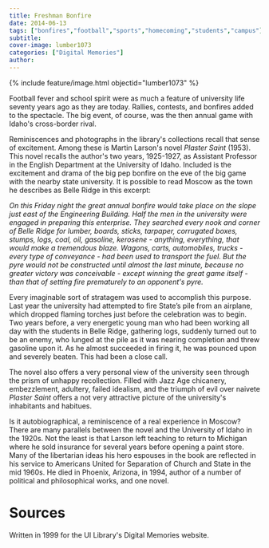 ```yaml
---
title: Freshman Bonfire
date: 2014-06-13
tags: ["bonfires","football","sports","homecoming","students","campus"]
subtitle: 
cover-image: lumber1073
categories: ["Digital Memories"]
author: 
---
```


{% include feature/image.html objectid="lumber1073" %}

Football fever and school spirit were as much a feature of university life seventy years ago as they are today. Rallies, contests, and bonfires added to the spectacle. The big event, of course, was the then annual game with Idaho's cross-border rival.

Reminiscences and photographs in the library's collections recall that sense of excitement. Among these is Martin Larson's novel *Plaster Saint* (1953). This novel recalls the author's two years, 1925-1927, as Assistant Professor in the English Department at the University of Idaho. Included is the excitement and drama of the big pep bonfire on the eve of the big game with the nearby state university. It is possible to read Moscow as the town he describes as Belle Ridge in this excerpt:

*On this Friday night the great annual bonfire would take place on the slope just east of the Engineering Building. Half the men in the university were engaged in preparing this enterprise. They searched every nook and corner of Belle Ridge for lumber, boards, sticks, tarpaper, corrugated boxes, stumps, logs, coal, oil, gasoline, kerosene - anything, everything, that would make a tremendous blaze. Wagons, carts, automobiles, trucks - every type of conveyance - had been used to transport the fuel. But the pyre would not be constructed until almost the last minute, because no greater victory was conceivable - except winning the great game itself - than that of setting fire prematurely to an opponent's pyre.*

Every imaginable sort of stratagem was used to accomplish this purpose. Last year the university had attempted to fire State&rsquo;s pile from an airplane, which dropped flaming torches just before the celebration was to begin. Two years before, a very energetic young man who had been working all day with the students in Belle Ridge, gathering logs, suddenly turned out to be an enemy, who lunged at the pile as it was nearing completion and threw gasoline upon it. As he almost succeeded in firing it, he was pounced upon and severely beaten. This had been a close call.

The novel also offers a very personal view of the university seen through the prism of unhappy recollection. Filled with Jazz Age chicanery, embezzlement, adultery, failed idealism, and the triumph of evil over naivete *Plaster Saint* offers a not very attractive picture of the university's inhabitants and habitues.

Is it autobiographical, a reminiscence of a real experience in Moscow? There are many parallels between the novel and the University of Idaho in the 1920s. Not the least is that Larson left teaching to return to Michigan where he sold insurance for several years before opening a paint store. Many of the libertarian ideas his hero espouses in the book are reflected in his service to Americans United for Separation of Church and State in the mid 1960s. He died in Phoenix, Arizona, in 1994, author of a number of political and philosophical works, and one novel.

# Sources

Written in 1999 for the UI Library's Digital Memories website.